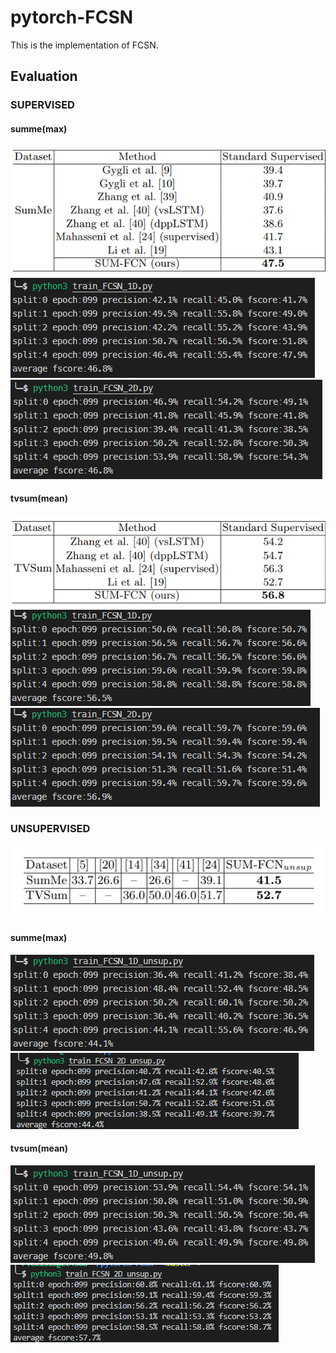 # pytorch-FCSN
This is the implementation of FCSN.

## Evaluation
### SUPERVISED
#### summe(max)
![](imgs/FCSN_paper_sup_summe.PNG)
![](imgs/FCSN_1D_sup_summe_eval_max_5split_100epoch.PNG)
![](imgs/FCSN_2D_sup_summe_eval_max_5split_100epoch.PNG)

#### tvsum(mean)
![](imgs/FCSN_paper_sup_tvsum.PNG)
![](imgs/FCSN_1D_sup_tvsum_eval_mean_5split_100epoch.PNG)
![](imgs/FCSN_2D_sup_tvsum_eval_mean_5split_100epoch.PNG)


### UNSUPERVISED
![](imgs/FCSN_paper_unsup_summe_tvsum.PNG)

#### summe(max)
![](imgs/FCSN_1D_unsup_summe_eval_max_5split_100epoch.PNG)
![](imgs/FCSN_2D_unsup_summe_eval_max_5split_100epoch.PNG)

#### tvsum(mean)
![](imgs/FCSN_1D_unsup_tvsum_eval_mean_5split_100epoch.PNG)
![](imgs/FCSN_2D_unsup_tvsum_eval_mean_5split_100epoch.PNG)